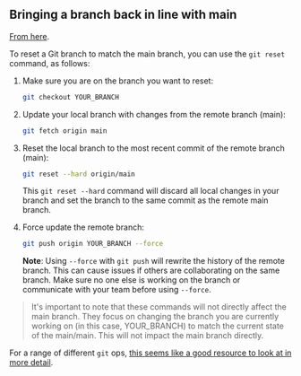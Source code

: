 ## Bringing a branch back in line with main

[From here](https://medium.com/@elton-martins/to-reset-a-git-branch-to-match-the-main-main-branch-6692c28a36fc).

To reset a Git branch to match the main branch, you can use the `git reset` command, as follows:

1. Make sure you are on the branch you want to reset:

    ```bash
    git checkout YOUR_BRANCH
    ```

1. Update your local branch with changes from the remote branch (main):

    ```bash
    git fetch origin main
    ```

1. Reset the local branch to the most recent commit of the remote branch (main):

    ```bash
    git reset --hard origin/main
    ```

    This `git reset --hard` command will discard all local changes in your branch and set the branch to the same commit as the remote main branch.

1. Force update the remote branch:

    ```bash
    git push origin YOUR_BRANCH --force
    ```

    **Note**: Using `--force` with `git push` will rewrite the history of the remote branch. This can cause issues if others are collaborating on the same branch. Make sure no one else is working on the branch or communicate with your team before using `--force`.

> It's important to note that these commands will not directly affect the main branch. They focus on changing the branch you are currently working on (in this case, YOUR_BRANCH) to match the current state of the main/main. This will not impact the main branch directly.

For a range of different `git` ops, [this seems like a good resource to look at in more detail](https://dev.to/jimmymcbride/why-i-bash-git-and-why-you-should-too-3752).